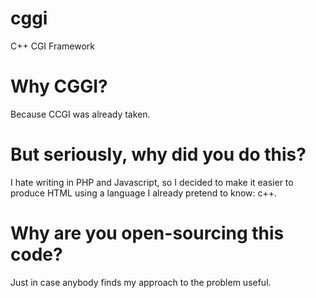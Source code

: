 # cggi
C++ CGI Framework

# Why CGGI?
Because CCGI was already taken.

# But seriously, why did you do this?
I hate writing in PHP and Javascript, so I decided to make it easier to produce HTML
using a language I already pretend to know: c++.

# Why are you open-sourcing this code?
Just in case anybody finds my approach to the problem useful.
